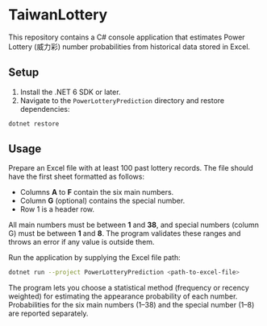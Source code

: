 # TaiwanLottery

This repository contains a C# console application that estimates Power Lottery (威力彩) number probabilities from historical data stored in Excel.

## Setup

1. Install the .NET 6 SDK or later.
2. Navigate to the `PowerLotteryPrediction` directory and restore dependencies:

```bash
dotnet restore
```

## Usage

Prepare an Excel file with at least 100 past lottery records. The file should
have the first sheet formatted as follows:

- Columns **A** to **F** contain the six main numbers.
- Column **G** (optional) contains the special number.
- Row 1 is a header row.

All main numbers must be between **1** and **38**, and special numbers (column G)
must be between **1** and **8**. The program validates these ranges and throws
an error if any value is outside them.

Run the application by supplying the Excel file path:

```bash
dotnet run --project PowerLotteryPrediction <path-to-excel-file>
```

The program lets you choose a statistical method (frequency or recency weighted)
for estimating the appearance probability of each number. Probabilities for the
six main numbers (1–38) and the special number (1–8) are reported separately.
